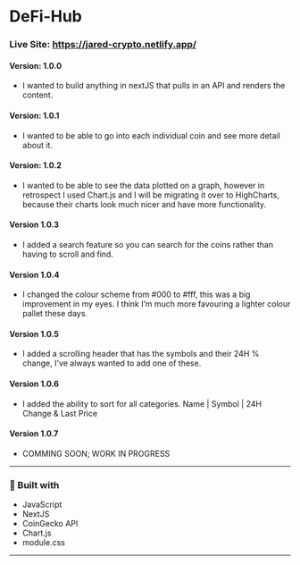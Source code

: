 
# DeFi-Hub

### Live Site: https://jared-crypto.netlify.app/

#### Version: 1.0.0
- I wanted to build anything in nextJS that pulls in an API and renders the content.

#### Version: 1.0.1
- I wanted to be able to go into each individual coin and see more detail about it.

#### Version: 1.0.2
- I wanted to be able to see the data plotted on a graph, however in retrospect I used Chart.js and I will be migrating it over to HighCharts, because their charts look much nicer and have more functionality. 

#### Version 1.0.3
- I added a search feature so you can search for the coins rather than having to scroll and find.

#### Version 1.0.4
- I changed the colour scheme from #000 to #fff, this was a big improvement in my eyes. I think I’m much more favouring a lighter colour pallet these days.

#### Version 1.0.5
- I added a scrolling header that has the symbols and their 24H % change, I've always wanted to add one of these. 

#### Version 1.0.6
- I added the ability to sort for all categories. Name | Symbol | 24H Change & Last Price

#### Version 1.0.7
 - COMMING SOON; WORK IN PROGRESS

---

### 🔨 Built with
- JavaScript
- NextJS
- CoinGecko API
- Chart.js
- module.css

---


